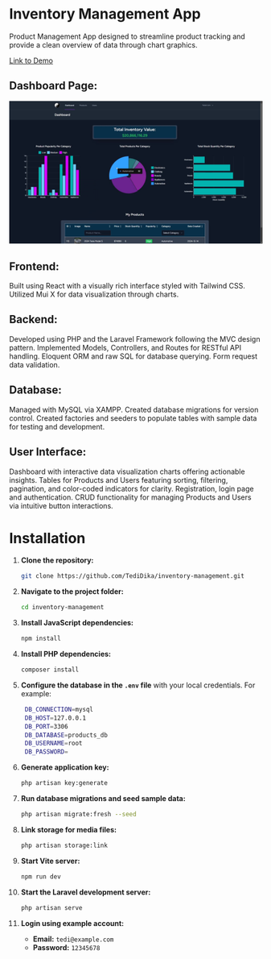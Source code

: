# Inventory Management App

Product Management App designed to streamline product tracking and provide a clean overview of data through chart graphics.

[Link to Demo](https://drive.google.com/file/d/177muuZs2ThuddbFNbWGzN8y_DQyJMgaw/view?usp=drive_link)

## Dashboard Page:
![Dashboard](dashboard.png)

## Frontend: 
Built using React with a visually rich interface styled with Tailwind CSS. Utilized Mui X for data visualization through charts.

## Backend: 
Developed using PHP and the Laravel Framework following the MVC design pattern. Implemented Models, Controllers, and Routes for RESTful API handling. Eloquent ORM and raw SQL for database querying. Form request data validation.

## Database: 
Managed with MySQL via XAMPP. Created database migrations for version control. Created factories and seeders to populate tables with sample data for testing and development.

## User Interface: 
Dashboard with interactive data visualization charts offering actionable insights. Tables for Products and Users featuring sorting, filtering, pagination, and color-coded indicators for clarity. Registration, login page and authentication. CRUD functionality for managing Products and Users via intuitive button interactions.

# Installation

1. **Clone the repository:**

    ```bash
    git clone https://github.com/TediDika/inventory-management.git
    ```

2. **Navigate to the project folder:**

    ```bash
    cd inventory-management
    ```

3. **Install JavaScript dependencies:**

    ```bash
    npm install
    ```

4. **Install PHP dependencies:**

    ```bash
    composer install
    ```

5. **Configure the database in the `.env` file** with your local credentials. For example:
   ```bash
    DB_CONNECTION=mysql
    DB_HOST=127.0.0.1
    DB_PORT=3306
    DB_DATABASE=products_db
    DB_USERNAME=root
    DB_PASSWORD=

   ```

6. **Generate application key:**

    ```bash
    php artisan key:generate
    ```

7. **Run database migrations and seed sample data:**

    ```bash
    php artisan migrate:fresh --seed
    ```

8. **Link storage for media files:**

    ```bash
    php artisan storage:link
    ```

9. **Start Vite server:**

    ```bash
    npm run dev
    ```

10. **Start the Laravel development server:**

    ```bash
    php artisan serve
    ```

11. **Login using example account:**

    - **Email:** `tedi@example.com`
    - **Password:** `12345678`






